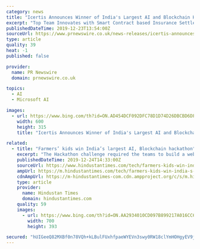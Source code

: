 ```yaml
---
category: news
title: "Icertis Announces Winner of India's Largest AI and Blockchain Hackathon"
excerpt: "Top Team Innovates with Smart Contract based Insurance Settlement Solution Using Cutting-edge Machine Learning and Distributed Ledger Technology The Hackathon challenge required the teams to build a web and mobile interface, develop and train their AI/ML algorithms and utilize appropriate cloud services including the Microsoft Azure Blockchain ..."
publishedDateTime: 2019-12-23T13:54:00Z
sourceUrl: https://www.prnewswire.co.uk/news-releases/icertis-announces-winner-of-india-s-largest-ai-and-blockchain-hackathon-815839819.html
type: article
quality: 39
heat: -1
published: false

provider:
  name: PR Newswire
  domain: prnewswire.co.uk

topics:
  - AI
  - Microsoft AI

images:
  - url: https://www.bing.com/th?id=ON.AD454DCF092DFC78D1D74D26DBCBD6DF
    width: 600
    height: 315
    title: "Icertis Announces Winner of India's Largest AI and Blockchain Hackathon"

related:
  - title: "Farmers’ kids win India’s largest AI, Blockchain hackathon"
    excerpt: "The Hackathon challenge required the teams to build a web and mobile interface, develop and train their AI/ML algorithms and utilize appropriate cloud services including the Microsoft Azure Blockchain as a Service. “We were amazed by the range and depth ..."
    publishedDateTime: 2019-12-24T14:33:00Z
    sourceUrl: https://www.hindustantimes.com/tech/farmers-kids-win-india-s-largest-ai-blockchain-hackathon/story-AZoVycvkfe6Egg46L2jqaP.html
    ampUrl: https://m.hindustantimes.com/tech/farmers-kids-win-india-s-largest-ai-blockchain-hackathon/story-AZoVycvkfe6Egg46L2jqaP_amp.html
    cdnAmpUrl: https://m-hindustantimes-com.cdn.ampproject.org/c/s/m.hindustantimes.com/tech/farmers-kids-win-india-s-largest-ai-blockchain-hackathon/story-AZoVycvkfe6Egg46L2jqaP_amp.html
    type: article
    provider:
      name: Hindustan Times
      domain: hindustantimes.com
    quality: 59
    images:
      - url: https://www.bing.com/th?id=ON.AA2934010CD097B899217A016CC6C78A
        width: 700
        height: 393

secured: "hUIGeeQ82MXBf0n78VQh+kLBulFUxhfpaeWYEVn3swy0RW18clYmHOHgyEV9jpO/REtcY0uKHsywEmP7QICpX1NZc7HZYGELDuR6r+9GPRC21piZP4InFNXHIXci2DuEEUeOpEuraftWgk535sL9wpwh65aJiaa31PRdoW3Z2oCXLeTa99VqJbKlAaEy1UePDgj3Caiu5B7EfuWlW1cbrnm9JAUA+n7YsiCoFMLZLkkVLKwbySvTfc/nEECxyMDV4dDEH7Rebiovo7Jjtx1N+A==;+KLGOkh1078vTuLGmrlTJw=="
---
```


